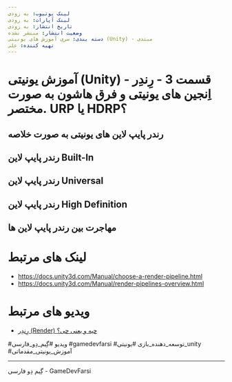 ```yaml
---
لینک یوتیوب: به زودی
لینک آپارات: به زودی
تاریخ انتشار: به زودی
وضعیت انتشار: منتشر نشده
دسته بندی: سری آموزش های یونیتی (Unity) - مبتدی
تهیه کننده: علی
---
```


#  آموزش یونیتی (Unity) - قسمت 3 - رِندِر اِنجین های یونیتی و فرق هاشون به صورت مختصر. URP یا HDRP؟

## رندر پایپ لاین های یونیتی به صورت خلاصه
## رندر پایپ لاین Built-In
## رندر پایپ لاین Universal
## رندر پایپ لاین High Definition
## مهاجرت بین رندر پایپ لاین ها

# لینک های مرتبط
- https://docs.unity3d.com/Manual/choose-a-render-pipeline.html
- https://docs.unity3d.com/Manual/render-pipelines-overview.html
# ویدیو های مرتبط
- [رِندِر (Render) چیه و یعنی چی؟](../../../Basics/What%20is%20render/رِندِر%20(Render)%20چیه%20و%20یعنی%20چی؟.md)


#ویدیو #گِیم_دِو_فارسی #gamedevfarsi #توسعه_دهنده_بازی #یونیتی_unity #آموزش_یونیتی_مقدماتی 

---
گِیم دِو فارسی - GameDevFarsi

